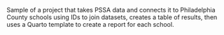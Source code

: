 Sample of a project that takes PSSA data and connects it to Philadelphia County schools using IDs to join datasets, creates a table of results, then uses a Quarto template to create a report for each school.
